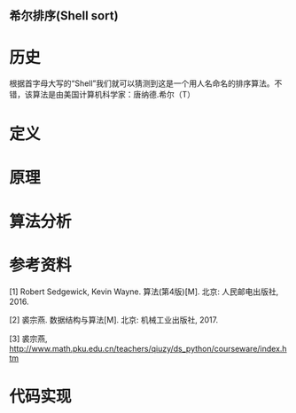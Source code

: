 希尔排序(Shell sort)
---------------------------------------------------------

# 历史

根据首字母大写的“Shell”我们就可以猜测到这是一个用人名命名的排序算法。不错，该算法是由美国计算机科学家：唐纳德.希尔（T）

# 定义





# 原理



# 算法分析



# 参考资料

[1] Robert Sedgewick, Kevin Wayne. 算法(第4版)[M]. 北京: 人民邮电出版社, 2016.

[2] 裘宗燕. 数据结构与算法[M]. 北京:  机械工业出版社, 2017.

[3] 裘宗燕, http://www.math.pku.edu.cn/teachers/qiuzy/ds_python/courseware/index.htm

# 代码实现

```

```

